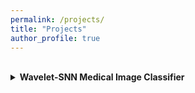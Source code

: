 ```yaml
---
permalink: /projects/
title: "Projects"
author_profile: true
---
```

<br>

<details>
  <summary>
    <strong>Wavelet-SNN Medical Image Classifier</strong>
  </summary>
  <p>
    This project leverages wavelet-transformed grayscale medical images and uses a spiking neural network (SNN) built with PyTorch and snntorch to perform classification. It's part of a broader research focus intersecting biomedical image analysis and neuromorphic computing.
    <br>
    🔗 <a href="https://github.com/yourusername/wavelet-snn-classifier" target="_blank">View on GitHub</a>
  </p>

  <summary>
    <strong>2 Wavelet-SNN Medical Image Classifier</strong>
  </summary>
  <p>
    This project leverages wavelet-transformed grayscale medical images and uses a spiking neural network (SNN) built with PyTorch and snntorch to perform classification. It's part of a broader research focus intersecting biomedical image analysis and neuromorphic computing.
    <br>
    🔗 <a href="https://github.com/yourusername/wavelet-snn-classifier" target="_blank">View on GitHub</a>
  </p>

</details>